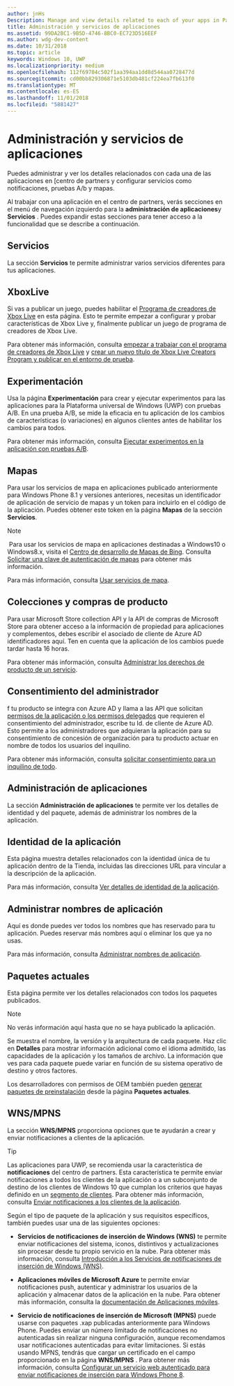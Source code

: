 ```yaml
---
author: jnHs
Description: Manage and view details related to each of your apps in Partner Center, and configure services such as A/B testing and maps.
title: Administración y servicios de aplicaciones
ms.assetid: 99DA2BC1-9B5D-4746-8BC0-EC723D516EEF
ms.author: wdg-dev-content
ms.date: 10/31/2018
ms.topic: article
keywords: Windows 10, UWP
ms.localizationpriority: medium
ms.openlocfilehash: 112f69704c502f1aa394aa1dd8d544aa0728477d
ms.sourcegitcommit: cd00bb829306871e5103db481cf224ea7fb613f0
ms.translationtype: MT
ms.contentlocale: es-ES
ms.lasthandoff: 11/01/2018
ms.locfileid: "5881427"
---
```

# <a name="app-management-and-services"></a>Administración y servicios de aplicaciones

Puedes administrar y ver los detalles relacionados con cada una de las aplicaciones en [centro de partners y configurar servicios como notificaciones, pruebas A/b y mapas.

Al trabajar con una aplicación en el centro de partners, verás secciones en el menú de navegación izquierdo para la **administración de aplicaciones**y **Servicios** . Puedes expandir estas secciones para tener acceso a la funcionalidad que se describe a continuación.

## <a name="services"></a>Servicios

La sección **Servicios** te permite administrar varios servicios diferentes para tus aplicaciones.

## <a name="xbox-live"></a>XboxLive

Si vas a publicar un juego, puedes habilitar el [Programa de creadores de Xbox Live](http://xbox.com/developers/creators-program) en esta página. Esto te permite empezar a configurar y probar características de Xbox Live y, finalmente publicar un juego de programa de creadores de Xbox Live.

Para obtener más información, consulta [empezar a trabajar con el programa de creadores de Xbox Live](../xbox-live/get-started-with-creators/get-started-with-xbox-live-creators.md) y [crear un nuevo título de Xbox Live Creators Program y publicar en el entorno de prueba](../xbox-live/get-started-with-creators/create-and-test-a-new-creators-title.md).

## <a name="experimentation"></a>Experimentación

Usa la página **Experimentación** para crear y ejecutar experimentos para las aplicaciones para la Plataforma universal de Windows (UWP) con pruebas A/B. En una prueba A/B, se mide la eficacia en tu aplicación de los cambios de características (o variaciones) en algunos clientes antes de habilitar los cambios para todos.

Para obtener más información, consulta [Ejecutar experimentos en la aplicación con pruebas A/B](../monetize/run-app-experiments-with-a-b-testing.md).

## <a name="maps"></a>Mapas

Para usar los servicios de mapa en aplicaciones publicado anteriormente para Windows Phone 8.1 y versiones anteriores, necesitas un identificador de aplicación de servicio de mapas y un token para incluirlo en el código de la aplicación. Puedes obtener este token en la página **Mapas** de la sección **Servicios**.

> [!NOTE]
> Para usar los servicios de mapa en aplicaciones destinadas a Windows10 o Windows8.x, visita el [Centro de desarrollo de Mapas de Bing](http://go.microsoft.com/fwlink/p/?LinkId=614880). Consulta [Solicitar una clave de autenticación de mapas](https://docs.microsoft.com/windows/uwp/maps-and-location/authentication-key) para obtener más información.

Para más información, consulta [Usar servicios de mapa](use-map-services.md).

## <a name="product-collections-and-purchases"></a>Colecciones y compras de producto

Para usar Microsoft Store collection API y la API de compras de Microsoft Store para obtener acceso a la información de propiedad para aplicaciones y complementos, debes escribir el asociado de cliente de Azure AD identificadores aquí. Ten en cuenta que la aplicación de los cambios puede tardar hasta 16 horas.

Para obtener más información, consulta [Administrar los derechos de producto de un servicio](../monetize/view-and-grant-products-from-a-service.md).

## <a name="administrator-consent"></a>Consentimiento del administrador

f tu producto se integra con Azure AD y llama a las API que solicitan [permisos de la aplicación o los permisos delegados](https://developer.microsoft.com/graph/docs/concepts/permissions_reference) que requieren el consentimiento del administrador, escribe tu Id. de cliente de Azure AD. Esto permite a los administradores que adquieran la aplicación para su consentimiento de concesión de organización para tu producto actuar en nombre de todos los usuarios del inquilino.

Para obtener más información, consulta [solicitar consentimiento para un inquilino de todo](https://docs.microsoft.com/en-us/azure/active-directory/develop/active-directory-v2-scopes#requesting-consent-for-an-entire-tenant).

## <a name="app-management"></a>Administración de aplicaciones

La sección **Administración de aplicaciones** te permite ver los detalles de identidad y del paquete, además de administrar los nombres de la aplicación.

## <a name="app-identity"></a>Identidad de la aplicación

Esta página muestra detalles relacionados con la identidad única de tu aplicación dentro de la Tienda, incluidas las direcciones URL para vincular a la descripción de la aplicación.

Para más información, consulta [Ver detalles de identidad de la aplicación](view-app-identity-details.md).

## <a name="manage-app-names"></a>Administrar nombres de aplicación

Aquí es donde puedes ver todos los nombres que has reservado para tu aplicación. Puedes reservar más nombres aquí o eliminar los que ya no usas.

Para más información, consulta [Administrar nombres de aplicación](manage-app-names.md).

## <a name="current-packages"></a>Paquetes actuales

Esta página permite ver los detalles relacionados con todos los paquetes publicados.

> [!NOTE]
> No verás información aquí hasta que no se haya publicado la aplicación.

Se muestra el nombre, la versión y la arquitectura de cada paquete. Haz clic en **Detalles** para mostrar información adicional como el idioma admitido, las capacidades de la aplicación y los tamaños de archivo. La información que ves para cada paquete puede variar en función de su sistema operativo de destino y otros factores. 

Los desarrolladores con permisos de OEM también pueden [generar paquetes de preinstalación](generate-preinstall-packages-for-oems.md) desde la página **Paquetes actuales**.

## <a name="wnsmpns"></a>WNS/MPNS

La sección **WNS/MPNS** proporciona opciones que te ayudarán a crear y enviar notificaciones a clientes de la aplicación. 

> [!TIP]
> Las aplicaciones para UWP, se recomienda usar la característica de **notificaciones** del centro de partners. Esta característica te permite enviar notificaciones a todos los clientes de la aplicación o a un subconjunto de destino de los clientes de Windows 10 que cumplan los criterios que hayas definido en un [segmento de clientes](create-customer-segments.md). Para obtener más información, consulta [Enviar notificaciones a los clientes de la aplicación](send-push-notifications-to-your-apps-customers.md).

Según el tipo de paquete de la aplicación y sus requisitos específicos, también puedes usar una de las siguientes opciones: 

-   **Servicios de notificaciones de inserción de Windows (WNS)** te permite enviar notificaciones del sistema, iconos, distintivos y actualizaciones sin procesar desde tu propio servicio en la nube. Para obtener más información, consulta [Introducción a los Servicios de notificaciones de inserción de Windows (WNS)](../design/shell/tiles-and-notifications/windows-push-notification-services--wns--overview.md).

-   **Aplicaciones móviles de Microsoft Azure** te permite enviar notificaciones push, autenticar y administrar los usuarios de la aplicación y almacenar datos de la aplicación en la nube. Para obtener más información, consulta la [documentación de Aplicaciones móviles](http://go.microsoft.com/fwlink/p/?LinkId=221116).

-   **Servicio de notificaciones de inserción de Microsoft (MPNS)** puede usarse con paquetes .xap publicadas anteriormente para Windows Phone. Puedes enviar un número limitado de notificaciones no autenticadas sin realizar ninguna configuración, aunque recomendamos usar notificaciones autenticadas para evitar limitaciones. Si estás usando MPNS, tendrás que cargar un certificado en el campo proporcionado en la página **WNS/MPNS** . Para obtener más información, consulta [Configurar un servicio web autenticado para enviar notificaciones de inserción para Windows Phone 8](http://go.microsoft.com/fwlink/p/?LinkId=528736).
 

 
